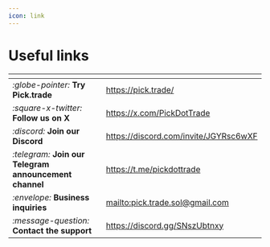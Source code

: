 ```yaml
---
icon: link
---
```


# Useful links

<table data-card-size="large" data-view="cards" data-full-width="true"><thead><tr><th></th><th data-hidden data-card-target data-type="content-ref"></th></tr></thead><tbody><tr><td><i class="fa-globe-pointer">:globe-pointer:</i> <strong>Try Pick.trade</strong></td><td><a href="https://pick.trade/">https://pick.trade/</a></td></tr><tr><td><i class="fa-square-x-twitter">:square-x-twitter:</i> <strong>Follow us on X</strong> </td><td><a href="https://x.com/PickDotTrade">https://x.com/PickDotTrade</a></td></tr><tr><td><i class="fa-discord">:discord:</i> <strong>Join our Discord</strong></td><td><a href="https://discord.com/invite/JGYRsc6wXF">https://discord.com/invite/JGYRsc6wXF</a></td></tr><tr><td><i class="fa-telegram">:telegram:</i> <strong>Join our Telegram announcement channel</strong></td><td><a href="https://t.me/pickdottrade">https://t.me/pickdottrade</a></td></tr><tr><td><i class="fa-envelope">:envelope:</i> <strong>Business inquiries</strong></td><td><a href="mailto:pick.trade.sol@gmail.com">mailto:pick.trade.sol@gmail.com</a></td></tr><tr><td><i class="fa-message-question">:message-question:</i> <strong>Contact the support</strong></td><td><a href="https://discord.gg/SNszUbtnxy">https://discord.gg/SNszUbtnxy</a></td></tr></tbody></table>
